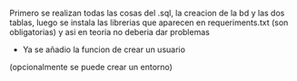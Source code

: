 Primero se realizan todas las cosas del .sql, la creacion de la bd y las dos tablas, 
luego se instala las librerias que aparecen en  requeriments.txt (son obligatorias) y asi en teoria no deberia dar problemas

- Ya se añadio la funcion de crear un usuario

(opcionalmente se puede crear un entorno)
